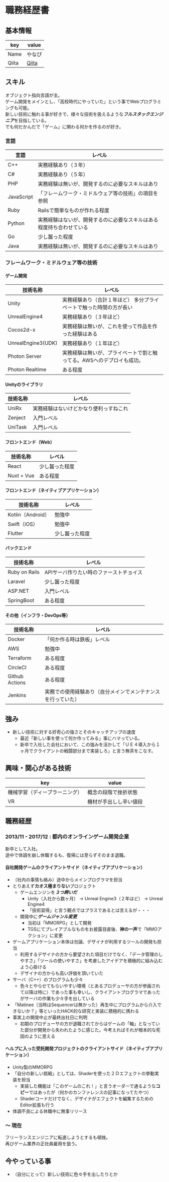 # 職務経歴書

## 基本情報

| key   | value                                  |
| ----- | -------------------------------------- |
| Name  | やなぴ                                 |
| Qiita | [Qiita](https://qiita.com/YanaPIIDXer) |

## スキル
オブジェクト指向言語が主。  
ゲーム開発をメインとし、「高校時代にやっていた」という事でWebプログラミングも可能。  
新しい技術に触れる事が好きで、様々な技術を扱えるような***フルスタックエンジニア***を目指している。  
でも何だかんだで「ゲーム」に関わる何かを作るのが好き。  

### 言語

| 言語       | レベル                                                               |
| ---------- | -------------------------------------------------------------------- |
| C++        | 実務経験あり（３年）                                                 |
| C#         | 実務経験あり（５年）                                                 |
| PHP        | 実務経験は無いが、開発するのに必要なスキルはあり                     |
| JavaScript | 「フレームワーク・ミドルウェア等の技術」の項目を参照                 |
| Ruby       | Railsで簡単なものが作れる程度                                        |
| Python     | 実務経験はないが、開発するのに必要なスキルはある程度持ち合わせている |
| Go         | 少し齧った程度                                                       |
| Java       | 実務経験は無いが、開発するのに必要なスキルはあり                     |

### フレームワーク・ミドルウェア等の技術

#### ゲーム開発

| 技術名称           | レベル                                                                |
| ------------------ | --------------------------------------------------------------------- |
| Unity              | 実務経験あり（合計１年ほど） 多分プライベートで触った時間の方が長い   |
| UnrealEngine4      | 実務経験あり（３年ほど）                                              |
| Cocos2d-x          | 実務経験は無いが、これを使って作品を作った経験はある                  |
| UnrealEngine3(UDK) | 実務経験あり（１年ほど）                                              |
| Photon Server      | 実務経験は無いが、プライベートで割と触ってる。AWSへのデプロイも成功。 |
| Photon Realtime    | ある程度                                                              |

#### Unityのライブラリ

| 技術名称 | レベル                                 |
| -------- | -------------------------------------- |
| UniRx    | 実務経験はないけどかなり便利っすねこれ |
| Zenject  | 入門レベル                             |
| UniTask  | 入門レベル                             |

#### フロントエンド（Web）

| 技術名称   | レベル         |
| ---------- | -------------- |
| React      | 少し齧った程度 |
| Nuxt + Vue | ある程度       |

#### フロントエンド（ネイティブアプリケーション）

| 技術名称          | レベル         |
| ----------------- | -------------- |
| Kotlin（Android） | 勉強中         |
| Swift（iOS）      | 勉強中         |
| Flutter           | 少し齧った程度 |

#### バックエンド

| 技術名称      | レベル                                  |
| ------------- | --------------------------------------- |
| Ruby on Rails | APIサーバ作りたい時のファーストチョイス |
| Laravel       | 少し齧った程度                          |
| ASP.NET       | 入門レベル                              |
| SpringBoot | ある程度 |

#### その他（インフラ・DevOps等）

| 技術名称       | レベル                                                       |
| -------------- | ------------------------------------------------------------ |
| Docker         | 「何か作る時は鉄板」レベル                                   |
| AWS            | 勉強中                                                       |
| Terraform      | ある程度                                                     |
| CircleCI       | ある程度                                                     |
| Github Actions | ある程度                                                     |
| Jenkins        | 実務での使用経験あり（自分メインでメンテナンスを行っていた） |

## 強み

- 新しい技術に対する好奇心の強さとそのキャッチアップの速度
  - 最近「新しい事を使って何か作ってみる」事にハマっている。
  - 新卒で入社した会社において、この強みを活かして「ＵＥ４導入から１ヶ月でクライアントの戦闘部分まで実装しろ」と言う無茶をこなす。

## 興味・関心がある技術

| key                            | value                  |
| ------------------------------ | ---------------------- |
| 機械学習（ディープラーニング） | 概念の段階で挫折状態   |
| VR                             | 機材が手出しし辛い値段 |

## 職務経歴

### 2013/11 - 2017/12 : 都内のオンラインゲーム開発企業

新卒として入社。  
途中で体調を崩し休職するも、復帰には至らずそのまま退職。  

#### 自社開発ゲームのクライアントサイド（ネイティブアプリケーション）

- （社内の事情も絡み）途中からメインプログラマを担当
- とりあえず**カオス極まりない**プロジェクト
  - ゲームエンジンを***３つ跨いだ***
    - Unity（入社から数ヶ月） → Unreal Engine3（２年ほど） → Unreal Engine4
    - 「技術習得」と言う観点ではプラスであるとは言えるが・・・
  - 開発中に***ゲームジャンル変更***
    - 当初は「MMORPG」として開発
    - TGSにてプレイアブルなものをお披露目直後、**神の一声**で「MMOアクション」に変更
- ゲームアプリケーション本体は勿論、デザイナが利用するツールの開発も担当
  - 利用するデザイナの方から要望された項目だけでなく、「データ管理のしやすさ」「ツールの使いやすさ」を考慮したアイデアを積極的に組み込むよう心掛ける
  - デザイナの方からも高い評価を頂いていた
- サーバ（C++）のプログラムも少々
  - 色々とやらせてもらいやすい環境（とあるプロデューサの方が参画されて以降は特に）であった事も幸いし、クライアントプログラマであったがサーバの作業も少々手を出している
- 「Matinee（当時はSequencerは無かった）再生中にプログラムから介入できないか？」等といったHACK的な研究と実装に積極的に携わる
- 事実上の開発中止が最終出社日に判明
  - 初期のプロデューサの方が退職されてからはゲームの「軸」となっていた部分が開発から失われたように感じた。今考えればそれが根本的な死因のように思える

#### ヘルプに入った受託開発プロジェクトのクライアントサイド（ネイティブアプリケーション）

- Unity製のMMORPG
- 「自分の新しい挑戦」としては、Shaderを使った２Ｄエフェクトの挙動実装を担当
  - 実装した機能は「このゲームのこれ！」と言うオーダーで通るような**コピー**ではあったが（何かのカンファレンスの記事になってたやつ）
  - Shaderコードだけでなく、デザイナがエフェクトを編集するためのEditor拡張も行う
- 体調不良による休職中に無事リリース

### ～ 現在

フリーランスエンジニアに転進しようとするも頓挫。  
再びゲーム業界の正社員雇用を狙う。  

## 今やっている事

- （自分にとって）新しい技術に色々手を出したりとか
